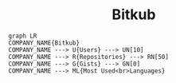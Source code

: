 <h1 align="center">Bitkub</h1>

```mermaid
graph LR
COMPANY_NAME{Bitkub}
COMPANY_NAME ---> U{Users} ---> UN[10]
COMPANY_NAME ---> R{Repositories} ---> RN[50]
COMPANY_NAME ---> G{Gists} ---> GN[0]
COMPANY_NAME ---> ML{Most Used<br>Languages}
```
